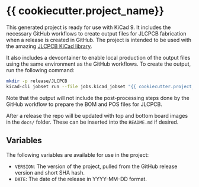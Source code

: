 # {{ cookiecutter.project_name}}

This generated project is ready for use with KiCad 9. It includes the necessary GitHub workflows to create output files for JLCPCB fabrication when a release is created in GitHub. The project is intended to be used with the amazing [JLCPCB KiCad library](https://github.com/jlcpcb/KiCad-Libraries).

It also includes a devcontainer to enable local production of the output files using the same environment as the GitHub workflows. To create the output, run the following command:

```bash
mkdir -p release/JLCPCB
kicad-cli jobset run --file jobs.kicad_jobset "{{ cookiecutter.project_name }}.kicad_pro"
```

Note that the output will not include the post-processing steps done by the GitHub workflow to prepare the BOM and POS files for JLCPCB.

After a release the repo will be updated with top and bottom board images in the `docs/` folder. These can be inserted into the `README.md` if desired.

## Variables

The following variables are available for use in the project:

- `VERSION`: The version of the project, pulled from the GitHub release version and short SHA hash.
- `DATE`: The date of the release in YYYY-MM-DD format.
